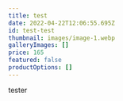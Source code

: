 ```yaml
---
title: test
date: 2022-04-22T12:06:55.695Z
id: test-test
thumbnail: images/image-1.webp
galleryImages: []
price: 165
featured: false
productOptions: []
---
```

tester